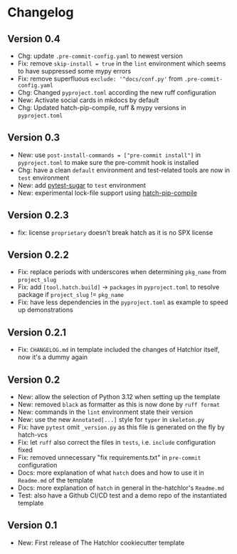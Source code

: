 # Changelog

## Version 0.4

- Chg: update `.pre-commit-config.yaml` to newest version
- Fix: remove `skip-install = true` in the `lint` environment which seems to have suppressed some mypy errors
- Fix: remove superfluous `exclude: '^docs/conf.py'` from `.pre-commit-config.yaml`
- Chg: Changed `pyproject.toml` according the new ruff configuration
- New: Activate social cards in mkdocs by default
- Chg: Updated hatch-pip-compile, ruff & mypy versions in `pyproject.toml`

## Version 0.3

- New: use `post-install-commands = ["pre-commit install"]` in `pyproject.toml` to make sure the pre-commit hook is installed
- Chg: have a clean `default` environment and test-related tools are now in `test` environment
- New: add [pytest-sugar](https://github.com/Teemu/pytest-sugar/) to `test` environment
- New: experimental lock-file support using [hatch-pip-compile](https://github.com/juftin/hatch-pip-compile)

## Version 0.2.3

- fix: license `proprietary` doesn't break hatch as it is no SPX license

## Version 0.2.2

- Fix: replace periods with underscores when determining `pkg_name` from `project_slug`
- Fix: add `[tool.hatch.build]` -> `packages` in `pyproject.toml` to resolve package if `project_slug` != `pkg_name`
- Fix: have less dependencies in the `pyproject.toml` as example to speed up demonstrations

## Version 0.2.1

- Fix: `CHANGELOG.md` in template included the changes of Hatchlor itself, now it's a dummy again

## Version 0.2

- New: allow the selection of Python 3.12 when setting up the template
- New: removed `black` as formatter as this is now done by `ruff format`
- New: commands in the `lint` environment state their version
- New: use the new `Annotated[...]` style for `typer` in `skeleton.py`
- Fix: have `pytest` omit `_version.py` as this file is generated on the fly by hatch-vcs
- Fix: let `ruff` also correct the files in `tests`, i.e. `include` configuration fixed
- Fix: removed unnecessary "fix requirements.txt" in `pre-commit` configuration
- Docs: more explanation of what `hatch` does and how to use it in `Readme.md` of the template
- Docs: more explanation of `hatch` in general in the-hatchlor's `Readme.md`
- Test: also have a Github CI/CD test and a demo repo of the instantiated template

## Version 0.1

- New: First release of The Hatchlor cookiecutter template
